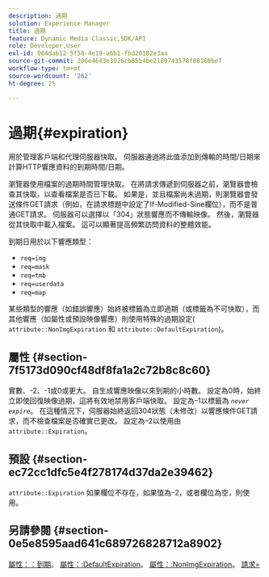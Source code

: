 ```yaml
---
description: 過期
solution: Experience Manager
title: 過期
feature: Dynamic Media Classic,SDK/API
role: Developer,User
exl-id: 064dab12-5f58-4e19-a6b1-fbd20182e3aa
source-git-commit: 206e4643e3926cb85b4be2189743578f88180be7
workflow-type: tm+mt
source-wordcount: '262'
ht-degree: 2%

---
```


# 過期{#expiration}

用於管理客戶端和代理伺服器快取。 伺服器通過將此值添加到傳輸的時間/日期來計算HTTP響應資料的到期時間/日期。

瀏覽器使用檔案的過期時間管理快取。 在將請求傳遞到伺服器之前，瀏覽器會檢查其快取，以查看檔案是否已下載。 如果是，並且檔案尚未過期，則瀏覽器會發送條件GET請求（例如，在請求標題中設定了If-Modified-Sine欄位），而不是普通GET請求。 伺服器可以選擇以「304」狀態響應而不傳輸映像。 然後，瀏覽器從其快取中載入檔案。 這可以顯著提高頻繁訪問資料的整體效能。

到期日用於以下響應類型：

* `req=img`
* `req=mask`
* `req=tmb`
* `req=userdata`
* `req=map`

某些類型的響應（如錯誤響應）始終被標籤為立即過期（或標籤為不可快取），而其他響應（如屬性或預設映像響應）則使用特殊的過期設定( `attribute::NonImgExpiration` 和 `attribute::DefaultExpiration`)。

## 屬性 {#section-7f5173d090cf48df8fa1a2c72b8c8c60}

實數、-2、-1或0或更大。 自生成響應映像以來到期的小時數。 設定為0時，始終立即使回復映像過期，這將有效地禁用客戶端快取。 設定為–1以標籤為 *`never expire`*。 在這種情況下，伺服器始終返回304狀態（未修改）以響應條件GET請求，而不檢查檔案是否確實已更改。 設定為–2以使用由 `attribute::Expiration`。

## 預設 {#section-ec72cc1dfc5e4f278174d37da2e39462}

`attribute::Expiration` 如果欄位不存在，如果值為–2，或者欄位為空，則使用。

## 另請參閱 {#section-0e5e8595aad641c689726828712a8902}

[屬性：：到期](../../../../../../is-api/image-catalog/image-serving-api-ref/c-image-catalog-reference/c-attributes-reference/r-expiration.md#reference-a0bf4686425d4e00b8014c4950fb62b7)。 [屬性：:DefaultExpiration](../../../../../../is-api/image-catalog/image-serving-api-ref/c-image-catalog-reference/c-attributes-reference/r-defaultexpiration.md#reference-0526166fab654fceb243b75d1ea4f0cf)。 [屬性：:NonImgExpiration](../../../../../../is-api/image-catalog/image-serving-api-ref/c-image-catalog-reference/c-attributes-reference/r-nonimgexpiration.md#reference-a8066cd0d24b4ea98100ade4821f1f9d)。 [請求=](../../../../../../is-api/http-ref/image-serving-api-ref/c-http-protocol-reference/c-command-reference/r-req/r-req.md#reference-907cdb4a97034db7ad94695f25552e76)
